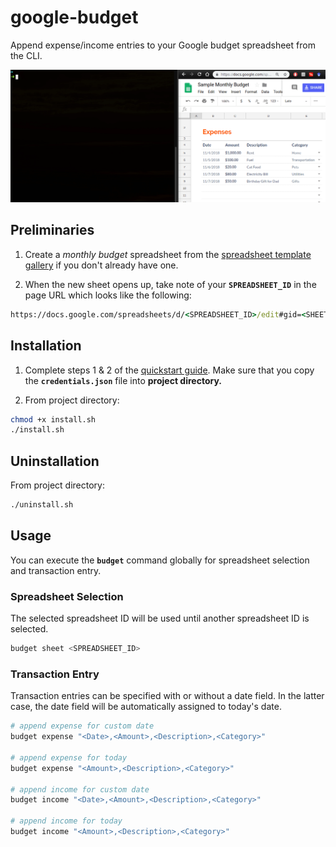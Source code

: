 # google-budget
Append expense/income entries to your Google budget spreadsheet from the CLI.

![Example](example.gif)

## Preliminaries
 1. Create a *monthly budget* spreadsheet from the [spreadsheet template gallery](https://docs.google.com/spreadsheets/u/0/?ftv=1&folder=0ACoSgW1iveL-Uk9PVA) if you don't already have one.

 2. When the new sheet opens up, take note of your **`SPREADSHEET_ID`** in the page URL which looks like the following:
``` cmd
https://docs.google.com/spreadsheets/d/<SPREADSHEET_ID>/edit#gid=<SHEET_ID>
```

## Installation
 1. Complete steps 1 & 2 of the [quickstart guide](https://developers.google.com/sheets/api/quickstart/python). Make sure that you copy the **`credentials.json`** file into **project directory.**

 2. From project directory:
``` sh
chmod +x install.sh
./install.sh
```

## Uninstallation
From project directory:
``` sh
./uninstall.sh
```

## Usage
You can execute the **`budget`** command globally for spreadsheet selection and transaction entry.

### Spreadsheet Selection
The selected spreadsheet ID will be used until another spreadsheet ID is selected.
``` sh
budget sheet <SPREADSHEET_ID>
```

### Transaction Entry
Transaction entries can be specified with or without a date field. In the latter case, the date field will be automatically assigned to today's date.
``` sh
# append expense for custom date
budget expense "<Date>,<Amount>,<Description>,<Category>"

# append expense for today
budget expense "<Amount>,<Description>,<Category>"

# append income for custom date
budget income "<Date>,<Amount>,<Description>,<Category>"

# append income for today
budget income "<Amount>,<Description>,<Category>"
```
